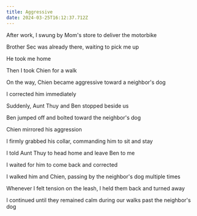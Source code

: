 ```yaml
---
title: Aggressive
date: 2024-03-25T16:12:37.712Z
---
```


After work, I swung by Mom's store to deliver the motorbike

Brother Sec was already there, waiting to pick me up

He took me home

Then I took Chien for a walk

On the way, Chien became aggressive toward a neighbor's dog

I corrected him immediately

Suddenly, Aunt Thuy and Ben stopped beside us

Ben jumped off and bolted toward the neighbor's dog

Chien mirrored his aggression

I firmly grabbed his collar, commanding him to sit and stay

I told Aunt Thuy to head home and leave Ben to me

I waited for him to come back and corrected

I walked him and Chien, passing by the neighbor's dog multiple times

Whenever I felt tension on the leash, I held them back and turned away

I continued until they remained calm during our walks past the neighbor's dog
